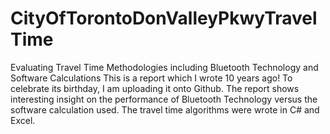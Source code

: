 # CityOfTorontoDonValleyPkwyTravelTime
Evaluating Travel Time Methodologies including Bluetooth Technology and Software Calculations
This is a report which I wrote 10 years ago! To celebrate its birthday, I am uploading it onto Github. The report shows interesting insight on  the performance of Bluetooth Technology versus the software calculation used. The travel time algorithms were wrote in C# and Excel.
